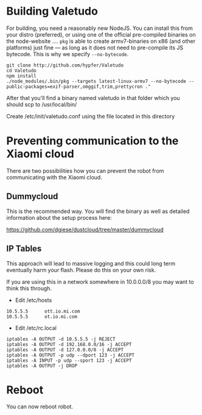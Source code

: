 # Building Valetudo

For building, you need a reasonably new NodeJS. You can install this from your
distro (preferred), or using one of the official pre-compiled binaries on the
node-website …. `pkg` is able to create armv7-binaries on x86 (and other
platforms) just fine — as long as it does not need to pre-compile its JS
bytecode. This is why we specify `--no-bytecode`.
```
git clone http://github.com/hypfer/Valetudo
cd Valetudo
npm install
./node_modules/.bin/pkg --targets latest-linux-armv7 --no-bytecode --public-packages=exif-parser,omggif,trim,prettycron ."
```
After that you'll find a binary named valetudo in that folder which you should scp to /usr/local/bin/

Create /etc/init/valetudo.conf using the file located in this directory

# Preventing communication to the Xiaomi cloud

There are two possibilities how you can prevent the robot from communicating with the Xiaomi cloud.

## Dummycloud

This is the recommended way. You will find the binary as well as detailed information about the setup process here:

https://github.com/dgiese/dustcloud/tree/master/dummycloud

## IP Tables

This approach will lead to massive logging and this could long term eventually harm your flash. Please do this on your own risk.

If you are using this in a network somewhere in 10.0.0.0/8 you may want to think this through.

* Edit /etc/hosts
```
10.5.5.5      ott.io.mi.com
10.5.5.5      ot.io.mi.com
```

* Edit /etc/rc.local
```
iptables -A OUTPUT -d 10.5.5.5 -j REJECT
iptables -A OUTPUT -d 192.168.0.0/16 -j ACCEPT
iptables -A OUTPUT -d 127.0.0.0/8 -j ACCEPT
iptables -A OUTPUT -p udp --dport 123 -j ACCEPT
iptables -A INPUT -p udp --sport 123 -j ACCEPT
iptables -A OUTPUT -j DROP
```

# Reboot

You can now reboot robot.
